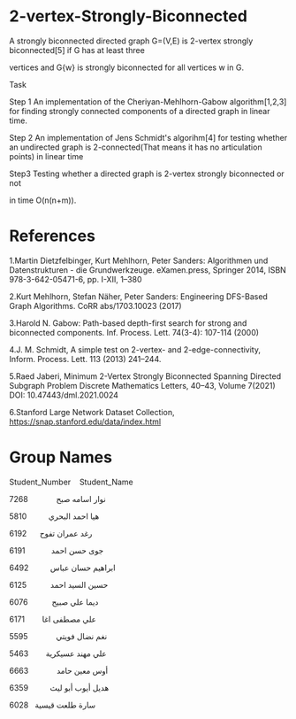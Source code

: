 # 2-vertex-Strongly-Biconnected
A strongly biconnected directed graph G=(V,E) is 2-vertex strongly biconnected[5] if G has at least three 

vertices and G\{w} is strongly biconnected for all vertices w in G.  

Task 

Step 1 An implementation of the Cheriyan-Mehlhorn-Gabow algorithm[1,2,3] for finding strongly connected components of a directed graph in linear time. 

Step 2 An implementation of Jens Schmidt's algorihm[4] for testing whether an undirected graph is 2-connected(That means it has no articulation points) in linear time 

Step3 Testing whether a directed graph is 2-vertex strongly biconnected or not 

in time O(n(n+m)). 

# References 

1.Martin Dietzfelbinger, Kurt Mehlhorn, Peter Sanders: Algorithmen und Datenstrukturen - die Grundwerkzeuge. eXamen.press, Springer 2014, ISBN 978-3-642-05471-6, pp. I-XII, 1–380 

2.Kurt Mehlhorn, Stefan Näher, Peter Sanders: Engineering DFS-Based Graph Algorithms. CoRR abs/1703.10023 (2017) 

3.Harold N. Gabow: Path-based depth-first search for strong and biconnected components. Inf. Process. Lett. 74(3-4): 107-114 (2000) 

4.J. M. Schmidt, A simple test on 2-vertex- and 2-edge-connectivity, Inform. Process. Lett. 113 (2013) 241–244. 

5.Raed Jaberi, Minimum 2-Vertex Strongly Biconnected Spanning Directed Subgraph Problem Discrete Mathematics Letters, 40–43, Volume 7(2021) DOI: 10.47443/dml.2021.0024 

6.Stanford Large Network Dataset Collection, https://snap.stanford.edu/data/index.html 



# Group Names

Student_Number    Student_Name 


 نوار اسامه صبح             7268  
 
 هيا احمد البحري             5810
 
  رغد عمران تفوح           6192
  
 جوى حسن احمد             6191
 
  ابراهيم حسان عباس          6492
  
  حسين السيد احمد            6125
  
  ديما علي صبيح             6076
  
  علي مصطفى اغا            6171
  
  نغم نضال فويتي             5595
  
  علي مهند عسيكرية           5463
  
  أوس معين حامد             6663
  
  هديل أيوب أبو ليث           6359
  
  سارة طلعت قيسية            6028
  
